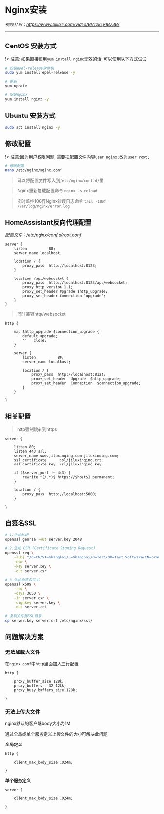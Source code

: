 # Nginx安装

*视频介绍：https://www.bilibili.com/video/BV12k4y1B73B/*

---

## CentOS 安装方式

!> 注意: 如果直接使用`yum install nginx`无效的话, 可以使用以下方式试试

```bash
# 安装epel-release软件包
sudo yum install epel-release -y

# 更新
yum update

# 安装nginx
yum install nginx -y
```

## Ubuntu 安装方式
```bash
sudo apt install nginx -y
```

## 修改配置

!> 注意:因为用户权限问题, 需要把配置文件内容`user nginx;`改为`user root;`

```bash
# 修改配置
nano /etc/nginx/nginx.conf
```

> 可以将配置文件写入到`/etc/nginx/conf.d/`里

> Nginx重新加载配置命令 `nginx -s reload`

> 实时监控100行Nginx错误日志命令 `tail -100f /var/log/nginx/error.log`

## HomeAssistant反向代理配置

*配置文件：/etc/nginx/conf.d/root.conf*

```nginx
server {
    listen          88;
    server_name localhost;

    location / {
		proxy_pass  http://localhost:8123;
    }

    location /api/websocket {
		proxy_pass  http://localhost:8123/api/websocket;
		proxy_http_version 1.1;
		proxy_set_header Upgrade $http_upgrade;
		proxy_set_header Connection "upgrade";
    }
}
```

> 同时兼容http/websocket
```nginx
http {

	map $http_upgrade $connection_upgrade {
		default upgrade;
		''   close;
	}

	server {
		listen          80;
		server_name localhost;

		location / {
			proxy_pass  http://localhost:8123;
			proxy_set_header  Upgrade  $http_upgrade;
			proxy_set_header  Connection  $connection_upgrade;
		}
	}

}
```

## 相关配置

> http强制跳转到https
```nginx
server {

    listen 80;
    listen 443 ssl;
    server_name www.jiluxinqing.com jiluxinqing.com;
    ssl_certificate      ssl/jiluxinqing.crt;
    ssl_certificate_key  ssl/jiluxinqing.key;
    
    if ($server_port !~ 443) {
        rewrite ^(/.*)$ https://$host$1 permanent;
    }
    
    location / {
        proxy_pass  http://localhost:5000;
    }	  
    
}	
```

## 自签名SSL

```bash
# 1.生成私钥
openssl genrsa -out server.key 2048

# 2.生成 CSR (Certificate Signing Request)
openssl req \
    -subj "/C=CN/ST=Shanghai/L=Shanghai/O=Test/OU=Test Software/CN=orangepizero2.local/emailAddress=65147515@qq.com" \
    -new \
    -key server.key \
    -out server.csr

# 3.生成自签名证书
openssl x509 \
    -req \
    -days 3650 \
    -in server.csr \
    -signkey server.key \
    -out server.crt

# 复制文件到SSL目录
cp server.key server.crt /etc/nginx/ssl/
```


## 问题解决方案


### 无法加载大文件

在`nginx.conf`中`http`里面加入三行配置
```nginx
http {

    proxy_buffer_size 128k;
    proxy_buffers   32 128k;
    proxy_busy_buffers_size 128k;

}
```

### 无法上传大文件

nginx默认的客户端body大小为1M

通过全局或单个服务定义上传文件的大小可解决此问题

**全局定义**
```nginx
http {

    client_max_body_size 1024m;

}
```

**单个服务定义**
```nginx
server {

    client_max_body_size 1024m;

}
```